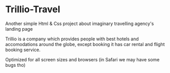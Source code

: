 # Trillio-Travel
Another simple Html & Css project about imaginary travelling agency's landing page

Trillio is a company which provides people with best hotels and accomodations around the globe,
except booking it has car rental and flight booking service.

Optimized for all screen sizes and browsers (in Safari we may have some bugs tho)
